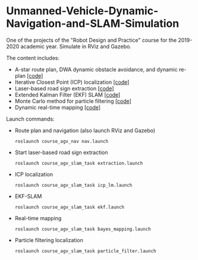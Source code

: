 # Unmanned-Vehicle-Dynamic-Navigation-and-SLAM-Simulation
One of the projects of the "Robot Design and Practice" course for the 2019-2020 academic year. Simulate in RViz and Gazebo.

The content includes:
- A-star route plan, DWA dynamic obstacle avoidance, and dynamic re-plan [[code]](https://github.com/yanakk/Unmanned-Vehicle-Dynamic-Navigation-and-SLAM-Simulation/tree/master/src/c5/course_agv_nav/scripts)
- Iterative Closest Point (ICP) localization [[code]](https://github.com/yanakk/Unmanned-Vehicle-Dynamic-Navigation-and-SLAM-Simulation/blob/master/src/course_agv_slam_task/src/icp_lm.cpp)
- Laser-based road sign extraction [[code]](https://github.com/yanakk/Unmanned-Vehicle-Dynamic-Navigation-and-SLAM-Simulation/blob/master/src/course_agv_slam_task/src/extraction.cpp)
- Extended Kalman Filter (EKF) SLAM [[code]](https://github.com/yanakk/Unmanned-Vehicle-Dynamic-Navigation-and-SLAM-Simulation/blob/master/src/course_agv_slam_task/src/ekf.cpp)
- Monte Carlo method for particle filtering [[code]](https://github.com/yanakk/Unmanned-Vehicle-Dynamic-Navigation-and-SLAM-Simulation/blob/master/src/course_agv_slam_task/src/particle_filter.cpp)
- Dynamic real-time mapping [[code]](https://github.com/yanakk/Unmanned-Vehicle-Dynamic-Navigation-and-SLAM-Simulation/blob/master/src/course_agv_slam_task/src/bayes_mapping.cpp)


Launch commands:

- Route plan and navigation (also launch RViz and Gazebo)

  `roslaunch course_agv_nav nav.launch`

- Start laser-based road sign extraction

  `roslaunch course_agv_slam_task extraction.launch`

- ICP localization

  `roslaunch course_agv_slam_task icp_lm.launch`

- EKF-SLAM

  `roslaunch course_agv_slam_task ekf.launch`

- Real-time mapping

  `roslaunch course_agv_slam_task bayes_mapping.launch`

- Particle filtering localization

  `roslaunch course_agv_slam_task particle_filter.launch`
